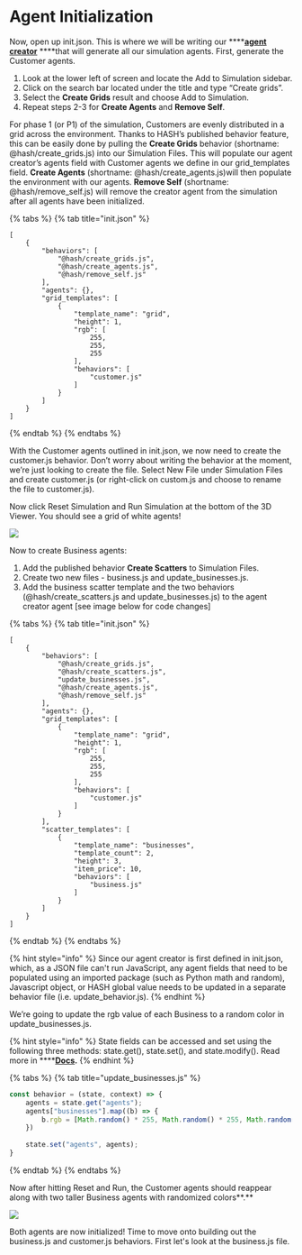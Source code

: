 # Agent Initialization

Now, open up init.json. This is where we will be writing our ****[**agent creator**](https://docs.hash.ai/core/anatomy-of-an-agent/initial-state) ****that will generate all our simulation agents. First, generate the Customer agents. 

1. Look at the lower left of screen and locate the Add to Simulation sidebar. 
2. Click on the search bar located under the title and type “Create grids”.
3. Select the **Create Grids** result and choose Add to Simulation.
4. Repeat steps 2-3 for **Create Agents** and **Remove Self**.

For phase 1 \(or P1\) of the simulation, Customers are evenly distributed in a grid across the environment. Thanks to HASH’s published behavior feature, this can be easily done by pulling the **Create Grids** behavior \(shortname: @hash/create\_grids.js\) into our Simulation Files. This will populate our agent creator’s agents field with Customer agents we define in our grid\_templates field. **Create Agents** \(shortname: @hash/create\_agents.js\)will then populate the environment with our agents. **Remove Self** \(shortname: @hash/remove\_self.js\) will remove the creator agent from the simulation after all agents have been initialized.

{% tabs %}
{% tab title="init.json" %}
```text
[
    {
        "behaviors": [
            "@hash/create_grids.js",
            "@hash/create_agents.js",
            "@hash/remove_self.js"
        ],
        "agents": {},
        "grid_templates": [
            {
                "template_name": "grid",
                "height": 1,
                "rgb": [
                    255,
                    255,
                    255
                ],
                "behaviors": [
                    "customer.js"
                ]
            }
        ]
    }
]
```
{% endtab %}
{% endtabs %}

With the Customer agents outlined in init.json, we now need to create the customer.js behavior. Don’t worry about writing the behavior at the moment, we’re just looking to create the file. Select New File under Simulation Files and create customer.js \(or right-click on custom.js and choose to rename the file to customer.js\). 

Now click Reset Simulation and Run Simulation at the bottom of the 3D Viewer. You should see a grid of white agents!

![](https://lh5.googleusercontent.com/jLFHH4sCxYEU33qEZ9g3xdZ-BinWBAQiQMQhy3qVIoDe7CvTk39Az8rgmKuPp1pect8JH_BFneOM5sJ1C6p8Aa5KT6pSwLqu9L8qhImtK-XhDVSTfVDycdGC7n99kbsynZCwW1m7)

Now to create Business agents:

1. Add the published behavior **Create Scatters** to Simulation Files.
2. Create two new files - business.js and update\_businesses.js.
3. Add the business scatter template and the two behaviors  \(@hash/create\_scatters.js and update\_businesses.js\) to the agent creator agent \[see image below for code changes\]

{% tabs %}
{% tab title="init.json" %}
```text
[
    {
        "behaviors": [
            "@hash/create_grids.js",
            "@hash/create_scatters.js",
            "update_businesses.js",
            "@hash/create_agents.js",
            "@hash/remove_self.js"
        ],
        "agents": {},
        "grid_templates": [
            {
                "template_name": "grid",
                "height": 1,
                "rgb": [
                    255,
                    255,
                    255
                ],
                "behaviors": [
                    "customer.js"
                ]
            }
        ],
        "scatter_templates": [
            {
                "template_name": "businesses",
                "template_count": 2,
                "height": 3,
                "item_price": 10,
                "behaviors": [
                    "business.js"
                ]
            }
        ]
    }
]
```
{% endtab %}
{% endtabs %}

{% hint style="info" %}
Since our agent creator is first defined in init.json, which, as a JSON file can't run JavaScript, any agent fields that need to be populated using an imported package \(such as Python math and random\), Javascript object, or HASH global value needs to be updated in a separate behavior file \(i.e. update\_behavior.js\).
{% endhint %}

We’re going to update the rgb value of each Business to a random color in update\_businesses.js. 

{% hint style="info" %}
State fields can be accessed and set using the following three methods: state.get\(\), state.set\(\), and state.modify\(\). Read more in ****[**Docs**](https://docs.hash.ai/core/anatomy-of-an-agent/state#getting-and-setting-state)**.**
{% endhint %}

{% tabs %}
{% tab title="update\_businesses.js" %}
```javascript
const behavior = (state, context) => {
    agents = state.get("agents");
    agents["businesses"].map((b) => {
        b.rgb = [Math.random() * 255, Math.random() * 255, Math.random() * 255];
    })
    
    state.set("agents", agents);
}
```
{% endtab %}
{% endtabs %}

Now after hitting Reset and Run, the Customer agents should reappear along with two taller Business agents with randomized colors**.**

![](https://lh6.googleusercontent.com/z8zoPbPCXM4kcBdLuzM6APM4sjpUvnyqkNFlZ7lB9H6Ang_mikDVLwIsmZlMXE4lDq_e7_BGUkmyMJEW4j5HJ9WTPuAne-bZCMikXym8VdRlnkwbWhYlUlwWv315VuyLyR_OvLEf)

Both agents are now initialized! Time to move onto building out the business.js and customer.js behaviors. First let's look at the business.js file.

